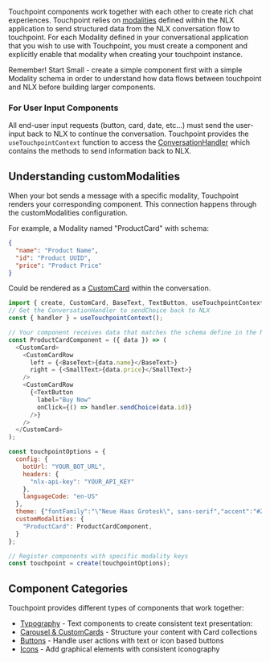 
Touchpoint components work together with each other to create rich chat experiences. Touchpoint relies on [modalities](https://docs.studio.nlx.ai/1-build/resources/modalities) defined within the NLX application to send structured data from the NLX conversation flow to touchpoint. For each Modality defined in your conversational application that you wish to use with Touchpoint, you must create a component and explicitly enable that modality when creating your touchpoint instance.

Remember! Start Small - create a simple component first with a simple Modality schema in order to understand how data flows between touchpoint and NLX before building larger components.

### For User Input Components

All end-user input requests (button, card, date, etc...) must send the user-input back to NLX to continue the conversation. Touchpoint provides the `useTouchpointContext` function to access the [ConversationHandler](/headless-api-reference#interfacesconversationhandlermd) which contains the methods to send information back to NLX. 

## Understanding customModalities

When your bot sends a message with a specific modality, Touchpoint renders your corresponding component. This connection happens through the customModalities configuration.

For example, a Modality named "ProductCard" with schema: 

```json
{
  "name": "Product Name",
  "id": "Product UUID",
  "price": "Product Price"
}
```

Could be rendered as a [CustomCard](/touchpoint-CustomCards) within the conversation.

```javascript
import { create, CustomCard, BaseText, TextButton, useTouchpointContext, SmallText } from '@nlxai/touchpoint-ui';
// Get the ConversationHandler to sendChoice back to NLX
const { handler } = useTouchpointContext();

// Your component receives data that matches the schema define in the Modality
const ProductCardComponent = ({ data }) => (
  <CustomCard>
    <CustomCardRow
      left = {<BaseText>{data.name}</BaseText>}
      right = {<SmallText>{data.price}</SmallText>}
    />
    <CustomCardRow
      {<TextButton 
        label="Buy Now" 
        onClick={() => handler.sendChoice(data.id)}
      />}
    />
  </CustomCard>
);

const touchpointOptions = {
  config: {
    botUrl: "YOUR_BOT_URL",
    headers: {
      "nlx-api-key": "YOUR_API_KEY"
    },
    languageCode: "en-US"
  },
  theme: {"fontFamily":"\"Neue Haas Grotesk\", sans-serif","accent":"#2663DA"},
  customModalities: {
    "ProductCard": ProductCardComponent,
  }
};

// Register components with specific modality keys
const touchpoint = create(touchpointOptions);
```

## Component Categories

Touchpoint provides different types of components that work together:
- [Typography](/touchpoint-Typography) - Text components to create consistent text presentation:
- [Carousel & CustomCards](/touchpoint-CustomCards) - Structure your content with Card collections
- [Buttons](/touchpoint-Buttons) - Handle user actions with text or icon based buttons
- [Icons](/touchpoint-Icons) - Add graphical elements with consistent iconography